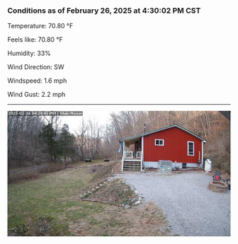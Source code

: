 ### Conditions as of February 26, 2025 at 4:30:02 PM CST 

Temperature: 70.80 &deg;F

Feels like: 70.80 &deg;F

Humidity: 33%

Wind Direction: SW

Windspeed: 1.6 mph

Wind Gust: 2.2 mph

---

<img src="./images/latest.jpeg"/>


